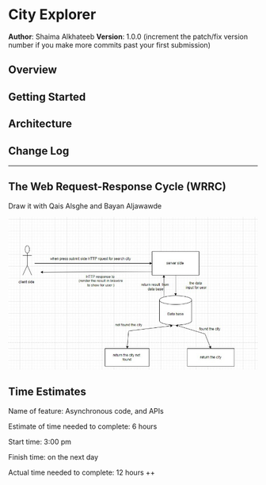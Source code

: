 # City Explorer

**Author**: Shaima Alkhateeb
**Version**: 1.0.0 (increment the patch/fix version number if you make more commits past your first submission)

## Overview
<!-- Provide a high level overview of what this application is and why you are building it, beyond the fact that it's an assignment for this class. (i.e. What's your problem domain?) -->

## Getting Started
<!-- What are the steps that a user must take in order to build this app on their own machine and get it running? -->

## Architecture
<!-- Provide a detailed description of the application design. What technologies (languages, libraries, etc) you're using, and any other relevant design information. -->

## Change Log
<!-- Use this area to document the iterative changes made to your application as each feature is successfully implemented. Use time stamps. Here's an example:-->

----

## The Web Request-Response Cycle (WRRC)

Draw it with Qais Alsghe and Bayan Aljawawde

![data-flow](./img/data-flow.jpg)

## Time Estimates

Name of feature: Asynchronous code, and APIs

Estimate of time needed to complete: 6 hours

Start time: 3:00 pm

Finish time: on the next day

Actual time needed to complete: 12 hours ++
